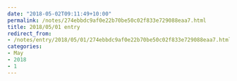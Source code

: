 ```yaml
---
date: "2018-05-02T09:11:49+10:00"
permalink: /notes/274ebbdc9af0e22b70be50c02f833e729088eaa7.html
title: 2018/05/01 entry
redirect_from:
- /notes/entry/2018/05/01/274ebbdc9af0e22b70be50c02f833e729088eaa7.html
categories:
- May
- 2018
- 1
---
```

